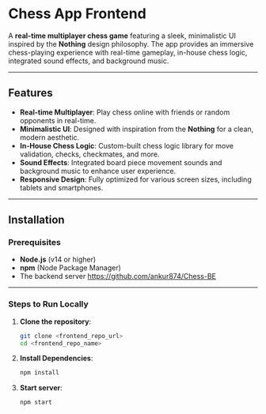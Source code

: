 # Chess App Frontend

A **real-time multiplayer chess game** featuring a sleek, minimalistic UI inspired by the **Nothing** design philosophy. The app provides an immersive chess-playing experience with real-time gameplay, in-house chess logic, integrated sound effects, and background music.

---

## Features

- **Real-time Multiplayer**: Play chess online with friends or random opponents in real-time.
- **Minimalistic UI**: Designed with inspiration from the **Nothing** for a clean, modern aesthetic.
- **In-House Chess Logic**: Custom-built chess logic library for move validation, checks, checkmates, and more.
- **Sound Effects**: Integrated board piece movement sounds and background music to enhance user experience.
- **Responsive Design**: Fully optimized for various screen sizes, including tablets and smartphones.

---

## Installation

### Prerequisites
- **Node.js** (v14 or higher)
- **npm** (Node Package Manager)
- The backend server
   https://github.com/ankur874/Chess-BE

---

### Steps to Run Locally

1. **Clone the repository**:
   ```bash
   git clone <frontend_repo_url>
   cd <frontend_repo_name>
2. **Install Dependencies**:
   ```bash
   npm install
3. **Start server**:
   ```bash
   npm start
